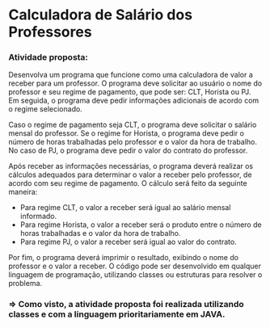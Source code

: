 # Calculadora de Salário dos Professores
### Atividade proposta: 
Desenvolva um programa que funcione como uma calculadora de valor a receber para
um professor. O programa deve solicitar ao usuário o nome do professor e seu regime
de pagamento, que pode ser: CLT, Horista ou PJ. Em seguida, o programa deve pedir
informações adicionais de acordo com o regime selecionado.

Caso o regime de pagamento seja CLT, o programa deve solicitar o salário mensal do
professor. Se o regime for Horista, o programa deve pedir o número de horas
trabalhadas pelo professor e o valor da hora de trabalho. No caso de PJ, o programa
deve pedir o valor do contrato do professor.

Após receber as informações necessárias, o programa deverá realizar os cálculos
adequados para determinar o valor a receber pelo professor, de acordo com seu
regime de pagamento. O cálculo será feito da seguinte maneira:

- Para regime CLT, o valor a receber será igual ao salário mensal informado.
- Para regime Horista, o valor a receber será o produto entre o número de horas
trabalhadas e o valor da hora de trabalho.
- Para regime PJ, o valor a receber será igual ao valor do contrato.

Por fim, o programa deverá imprimir o resultado, exibindo o nome do professor e o
valor a receber. O código pode ser desenvolvido em qualquer linguagem de programação, utilizando
classes ou estruturas para resolver o problema.

### => Como visto, a atividade proposta foi realizada utilizando classes e com a linguagem prioritariamente em JAVA. 
